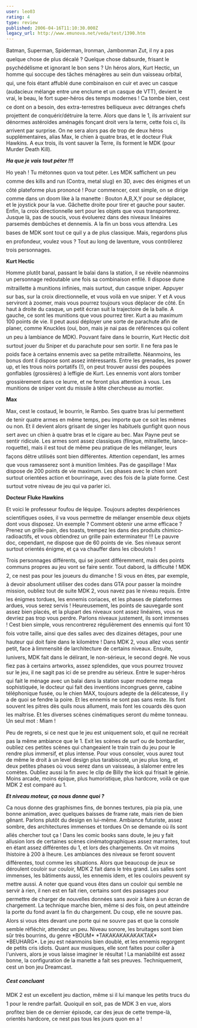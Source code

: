 ```yaml
---
user: leo03
rating: 4
type: review
published: 2006-04-16T11:10:30.000Z
legacy_url: http://www.emunova.net/veda/test/1390.htm
---
```

Batman, Superman, Spiderman, Ironman, Jambonman Zut, il ny a pas quelque chose de plus décalé ? Quelque chose dabsurde, frisant le psychédélisme et ignorant le bon sens ? Un héros alors, Kurt Hectic, un homme qui soccupe des tâches ménagères au sein dun vaisseau orbital, qui, une fois étant affublé dune combinaison en cuir et avec un casque (audacieux mélange entre une enclume et un casque de VTT), devient le vrai, le beau, le fort super-héros des temps modernes ! Ca tombe bien, cest ce dont on a besoin, des extra-terrestres belliqueux avec détranges chefs projettent de conquérir/détruire la terre. Alors que dans le 1, ils arrivaient sur dénormes astéroïdes aménagés fonçant droit vers la terre, cette fois ci, ils arrivent par surprise. On ne sera alors pas de trop de deux héros supplémentaires, alias Max, le chien à quatre bras, et le docteur Fluk Hawkins. A eux trois, ils vont sauver la Terre, ils forment le MDK (pour Murder Death Kill).  

  

_**Ha que je vais tout péter !!!**_  

  

Ho yeah ! Tu métonnes quon va tout péter. Les MDK saffichent un peu comme des kills and run (Contra, metal slug) en 3D, avec des énigmes et un côté plateforme plus prononcé ! Pour commencer, cest simple, on se dirige comme dans un doom like à la manette : Bouton A,B,X,Y pour se déplacer, et le joystick pour la vue. Gâchette droite pour tirer et gauche pour sauter. Enfin, la croix directionnelle sert pour les objets que vous transporterez. Jusque là, pas de soucis, vous évoluerez dans des niveaux linéaires parsemés dembûches et dennemis. A la fin un boss vous attendra. Les bases de MDK sont tout ce quil y a de plus classique. Mais, regardons plus en profondeur, voulez vous ? Tout au long de laventure, vous contrôlerez trois personnages.  

  

**Kurt Hectic**  

  

Homme plutôt banal, passant le balai dans la station, il se révèle néanmoins un personnage redoutable une fois sa combinaison enfilé. Il dispose dune mitraillette à munitions infinies, mais surtout, dun casque sniper. Appuyer sur bas, sur la croix directionnelle, et vous voilà en vue sniper. Y et A vous serviront à zoomer, mais vous pourrez toujours vous déplacer de côté. En haut à droite du casque, un petit écran suit la trajectoire de la balle. A gauche, ce sont les munitions que vous pourrez tirer. Kurt a au maximum 100 points de vie. Il peut aussi déployer une sorte de parachute afin de planer, comme Knuckles (oui, bon, mais je nai pas de références qui collent un peu à lambiance de MDK). Pouvant faire dans le bourrin, Kurt Hectic doit surtout jouer du Sniper et du parachute pour sen sortir. Il ne fera pas le poids face à certains ennemis avec sa petite mitraillette. Néanmoins, les bonus dont il dispose sont assez intéressants. Entre les grenades, les power up, et les trous noirs portatifs (!), on peut trouver aussi des poupées gonflables (grossières) à leffigie de Kurt. Les ennemis vont alors tomber grossièrement dans ce leurre, et ne feront plus attention à vous. Les munitions de sniper vont du missile à tête chercheuse au mortier.  

  

**Max**  

  

Max, cest le costaud, le bourrin, le Rambo. Ses quatre bras lui permettent de tenir quatre armes en même temps, peu importe que ce soit les mêmes ou non. Et il devient alors grisant de singer les habituels gunfight quon nous sert avec un chien à quatre bras et le cigare au bec. Max Payne peut se sentir ridicule. Les armes sont assez classiques (flingue, mitraillette, lance-roquette), mais il est tout de même peu pratique de les mélanger, leurs façons dêtre utilisés sont bien différentes. Attention cependant, les armes que vous ramasserez sont à munition limitées. Pas de gaspillage ! Max dispose de 200 points de vie maximum. Les phases avec le chien sont surtout orientées action et bourrinage, avec des fois de la plate forme. Cest surtout votre niveau de jeu qui va parler ici.  

  

**Docteur Fluke Hawkins**  

  

Et voici le professeur foufou de léquipe. Toujours adeptes dexpériences scientifiques osées, il va vous permettre de mélanger ensemble deux objets dont vous disposez. Un exemple ? Comment obtenir une arme efficace ? Prenez un grille-pain, des toasts, trempez les dans des produits chimico-radioactifs, et vous obtiendrez un grille pain exterminateur !!! Le pauvre doc, cependant, ne dispose que de 60 points de vie. Ses niveaux seront surtout orientés énigme, et ça va chauffer dans les ciboulots !  

  

Trois personnages différents, qui se jouent différemment, mais des points communs propres au jeu vont se faire sentir. Tout dabord, la difficulté ! MDK 2, ce nest pas pour les joueurs du dimanche ! Si vous en êtes, par exemple, à devoir absolument utiliser des codes dans GTA pour passer la moindre mission, oubliez tout de suite MDK 2, vous navez pas le niveau requis. Entre les énigmes tordues, les ennemis coriaces, et les phases de plateformes ardues, vous serez servis ! Heureusement, les points de sauvegarde sont assez bien placés, et la plupart des niveaux sont assez linéaires, vous ne devriez pas trop vous perdre. Parlons niveaux justement, ils sont immenses ! Cest bien simple, vous rencontrerez régulièrement des ennemis qui font 10 fois votre taille, ainsi que des salles avec des dizaines détages, pour une hauteur qui doit faire dans le kilomètre ! Dans MDK 2, vous allez vous sentir petit, face à limmensité de larchitecture de certains niveaux. Ensuite, lunivers, MDK fait dans le délirant, le non-sérieux, le second degré. Ne vous fiez pas à certains artworks, assez splendides, que vous pourrez trouvez sur le jeu, il ne sagit pas ici de se prendre au sérieux. Entre le super-héros qui fait le ménage avec un balai dans la station super moderne mega sophistiquée, le docteur qui fait des inventions incongrues genre, cabine téléphonique fusée, ou le chien MAX, toujours adepte de la délicatesse, il y a de quoi se fendre la poire. Et les ennemis ne sont pas sans reste. Ils font souvent les pitres dès quils nous allument, mais font les couards dès quon les maîtrise. Et les diverses scènes cinématiques seront du même tonneau. Un seul mot : Miam !   

  

Peu de regrets, si ce nest que le jeu est uniquement solo, et quil ne recréait pas la même ambiance que le 1\. Exit les scènes de surf ou de bombardier, oubliez ces petites scènes qui changeaient le train train du jeu pour le rendre plus immersif, et plus intense. Pour vous consoler, vous aurez tout de même le droit à un level design plus tarabiscoté, un jeu plus long, et deux petites phases où vous serez dans un vaisseau, à slalomer entre les comètes. Oubliez aussi la fin avec le clip de Billy the kick qui frisait le génie. Moins arcade, moins épique, plus humoristique, plus hardcore, voilà ce que MDK 2 est comparé au 1\.  

  

_**Et niveau moteur, ça nous donne quoi ?**_  

  

Ca nous donne des graphismes fins, de bonnes textures, pia pia pia, une bonne animation, avec quelques baisses de frame rate, mais rien de bien gênant. Parlons plutôt du design en lui-même. Ambiance futuriste, assez sombre, des architectures immenses et tordues On se demande où ils sont allés chercher tout ça ! Dans les comic books sans doute, le jeu y fait allusion lors de certaines scènes cinématographiques assez marrantes, tout en étant assez différentes du 1, et lors des chargements. On vit moins lhistoire à 200 à lheure. Les ambiances des niveaux se feront souvent différentes, tout comme les situations. Alors que beaucoup de jeux se déroulent couloir sur couloir, MDK 2 fait dans le très grand. Les salles sont immenses, les bâtiments aussi, les ennemis idem, et les couloirs peuvent sy mettre aussi. A noter que quand vous êtes dans un couloir qui semble ne servir à rien, il nen est en fait rien, certains sont des passages pour permettre de charger de nouvelles données sans avoir à faire à un écran de chargement. La technique marche bien, même si des fois, on peut atteindre la porte du fond avant la fin du chargement. Du coup, elle ne souvre pas. Alors si vous êtes devant une porte qui ne souvre pas et que la console semble réfléchir, attendez un peu. Niveau sonore, les bruitages sont bien sûr très bourrins, du genre \*BOUM\* \*TAKAKAKAKAKAKTAK\* \*BEUHARG\*. Le jeu est néanmoins bien doublé, et les ennemis regorgent de petits cris idiots. Quant aux musiques, elle sont faites pour coller à l'univers, alors je vous laisse imaginer le résultat ! La maniabilité est assez bonne, la configuration de la manette a fait ses preuves. Techniquement, cest un bon jeu Dreamcast.  

  

_**Cest concluant**_  

  

MDK 2 est un excellent jeu daction, même si il lui manque les petits trucs du 1 pour le rendre parfait. Quoiquil en soit, pas de MDK 3 en vue, alors profitez bien de ce dernier épisode, car des jeux de cette trempe-là, orientés hardcore, ce nest pas tous les jours quon en a !